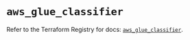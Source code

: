 # `aws_glue_classifier`

Refer to the Terraform Registry for docs: [`aws_glue_classifier`](https://registry.terraform.io/providers/hashicorp/aws/4.67.0/docs/resources/glue_classifier).

